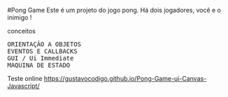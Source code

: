 #Pong Game
Este é um projeto do jogo pong.
Há dois jogadores, você e o inimigo !

conceitos
<pre>
ORIENTAÇÂO A OBJETOS
EVENTOS E CALLBACKS
GUI / Ui Immediate
MAQUINA DE ESTADO
</pre>

Teste online
<a href="https://gustavocodigo.github.io/Pong-Game-ui-Canvas-Javascript/">https://gustavocodigo.github.io/Pong-Game-ui-Canvas-Javascript/
